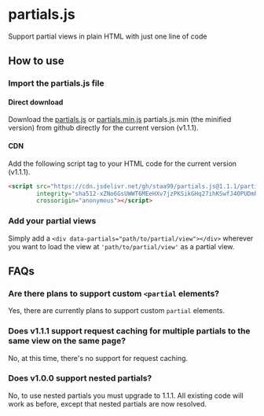 # partials.js
Support partial views in plain HTML with just one line of code

## How to use
### Import the partials.js file
#### Direct download
Download the [partials.js](https://github.com/staa99/partials.js/releases/download/v1.1.1/partials.js) or [partials.min.js](https://github.com/staa99/partials.js/releases/download/v1.1.1/partials.min.js) partials.js.min (the minified version) from github directly for the current version (v1.1.1).

#### CDN
Add the following script tag to your HTML code for the current version (v1.1.1).

```html
<script src="https://cdn.jsdelivr.net/gh/staa99/partials.js@1.1.1/partials.min.js"
        integrity="sha512-xZNo6GsUWWT6MEeHXv7jzPKSikGHq27ihKSwfJ4OPUDmhR505cid89BMJMAyU91864IoVPtO7vo4DNPONdGGpQ=="
        crossorigin="anonymous"></script>
```

### Add your partial views
Simply add a `<div data-partials="path/to/partial/view"></div>` wherever you want to load the view at `'path/to/partial/view'` as a partial view.


## FAQs

### Are there plans to support custom `<partial` elements?
Yes, there are currently plans to support custom `partial` elements.

### Does v1.1.1 support request caching for multiple partials to the same view on the same page?
No, at this time, there's no support for request caching.

### Does v1.0.0 support nested partials?
No, to use nested partials you must upgrade to 1.1.1. All existing code will work as before, except that nested partials are now resolved.
